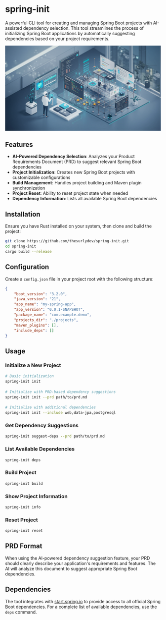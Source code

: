 # spring-init

A powerful CLI tool for creating and managing Spring Boot projects with AI-assisted dependency selection. This tool streamlines the process of initializing Spring Boot applications by automatically suggesting dependencies based on your project requirements.

![image](assets/image.png)

## Features

- **AI-Powered Dependency Selection**: Analyzes your Product Requirements Document (PRD) to suggest relevant Spring Boot dependencies
- **Project Initialization**: Creates new Spring Boot projects with customizable configurations
- **Build Management**: Handles project building and Maven plugin synchronization
- **Project Reset**: Ability to reset project state when needed
- **Dependency Information**: Lists all available Spring Boot dependencies

## Installation

Ensure you have Rust installed on your system, then clone and build the project:

```bash
git clone https://github.com/thesurlydev/spring-init.git
cd spring-init
cargo build --release
```

## Configuration

Create a `config.json` file in your project root with the following structure:

```json
{
    "boot_version": "3.2.0",
    "java_version": "21",
    "app_name": "my-spring-app",
    "app_version": "0.0.1-SNAPSHOT",
    "package_name": "com.example.demo",
    "projects_dir": "./projects",
    "maven_plugins": [],
    "include_deps": []
}
```

## Usage

### Initialize a New Project

```bash
# Basic initialization
spring-init init

# Initialize with PRD-based dependency suggestions
spring-init init --prd path/to/prd.md

# Initialize with additional dependencies
spring-init init --include web,data-jpa,postgresql
```

### Get Dependency Suggestions

```bash
spring-init suggest-deps --prd path/to/prd.md
```

### List Available Dependencies

```bash
spring-init deps
```

### Build Project

```bash
spring-init build
```

### Show Project Information

```bash
spring-init info
```

### Reset Project

```bash
spring-init reset
```

## PRD Format

When using the AI-powered dependency suggestion feature, your PRD should clearly describe your application's requirements and features. The AI will analyze this document to suggest appropriate Spring Boot dependencies.

## Dependencies

The tool integrates with [start.spring.io](https://start.spring.io) to provide access to all official Spring Boot dependencies. For a complete list of available dependencies, use the `deps` command.